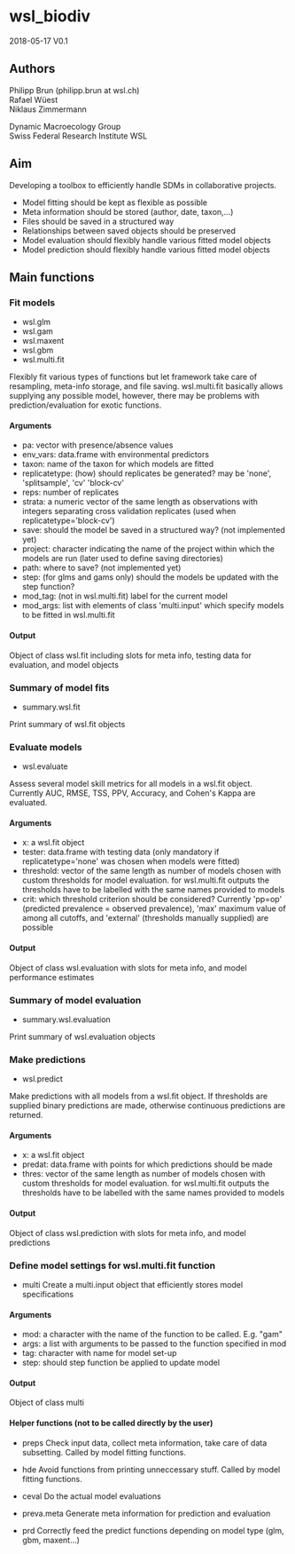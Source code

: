 # wsl_biodiv

2018-05-17 V0.1

## Authors

Philipp Brun (philipp.brun at wsl.ch)  
Rafael Wüest  
Niklaus Zimmermann  

Dynamic Macroecology Group  
Swiss Federal Research Institute WSL  

## Aim

Developing a toolbox to efficiently handle SDMs in collaborative projects.

- Model fitting should be kept as flexible as possible
- Meta information should be stored (author, date, taxon,...)
- Files should be saved in a structured way
- Relationships between saved objects should be preserved
- Model evaluation should flexibly handle various fitted model objects
- Model prediction should flexibly handle various fitted model objects

## Main functions

### Fit models

- wsl.glm
- wsl.gam
- wsl.maxent
- wsl.gbm
- wsl.multi.fit

Flexibly fit various types of functions but let framework take care of resampling, meta-info storage, and file saving. wsl.multi.fit basically allows supplying any possible model, however, there may be problems with prediction/evaluation for exotic functions.

#### Arguments

- pa: vector with presence/absence values
- env_vars: data.frame with environmental predictors
- taxon: name of the taxon for which models are fitted
- replicatetype: (how) should replicates be generated? may be 'none', 'splitsample', 'cv' 'block-cv'
- reps: number of replicates
- strata: a numeric vector of the same length as observations with integers separating cross validation replicates (used when replicatetype='block-cv')
- save: should the model be saved in a structured way? (not implemented yet)
- project: character indicating the name of the project within which the models are run (later used to define saving directories)
- path: where to save? (not implemented yet)
- step: (for glms and gams only) should the models be updated with the step function?
- mod_tag: (not in wsl.multi.fit) label for the current model
- mod_args: list with elements of class 'multi.input' which specify models to be fitted in wsl.multi.fit

#### Output
Object of class wsl.fit including slots for meta info, testing data for evaluation, and model objects

### Summary of model fits

- summary.wsl.fit

Print summary of wsl.fit objects

### Evaluate models

- wsl.evaluate

Assess several model skill metrics for all models in a wsl.fit object. Currently AUC, RMSE, TSS, PPV, Accuracy, and Cohen's Kappa are evaluated.

#### Arguments

- x: a wsl.fit object
- tester: data.frame with testing data (only mandatory if replicatetype='none' was chosen when models were fitted)
- threshold: vector of the same length as number of models chosen with custom thresholds for model evaluation. for wsl.multi.fit outputs the thresholds have to be labelled with the same names provided to models
- crit: which threshold criterion should be considered? Currently 'pp=op' (predicted prevalence = observed prevalence), 'max' maximum value of among all cutoffs, and 'external' (thresholds manually supplied) are possible 

#### Output
Object of class wsl.evaluation with slots for meta info, and model performance estimates 

### Summary of model evaluation

- summary.wsl.evaluation

Print summary of wsl.evaluation objects

### Make predictions

- wsl.predict

Make predictions with all models from a wsl.fit object. If thresholds are supplied binary predictions are made, otherwise continuous predictions are returned.

#### Arguments

- x: a wsl.fit object
- predat: data.frame with points for which predictions should be made
- thres:  vector of the same length as number of models chosen with custom thresholds for model evaluation. for wsl.multi.fit outputs the thresholds have to be labelled with the same names provided to models

#### Output
Object of class wsl.prediction with slots for meta info, and model predictions 

### Define model settings for wsl.multi.fit function

- multi
Create a multi.input object that efficiently stores model specifications

#### Arguments

- mod: a character with the name of the function to be called. E.g. "gam"
- args: a list with arguments to be passed to the function specified in mod
- tag: character with name for model set-up
- step: should step function be applied to update model

#### Output
Object of class multi

#### Helper functions (not to be called directly by the user)
- preps
Check input data, collect meta information, take care of data subsetting. Called by model fitting functions.

- hde
Avoid functions from printing unneccessary stuff. Called by model fitting functions.

- ceval
Do the actual model evaluations

- preva.meta
Generate meta information for prediction and evaluation

- prd
Correctly feed the predict functions depending on model type (glm, gbm, maxent...)
